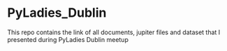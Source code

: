 # PyLadies_Dublin
This repo contains the link of all documents, jupiter files and dataset that I presented during PyLadies Dublin meetup
